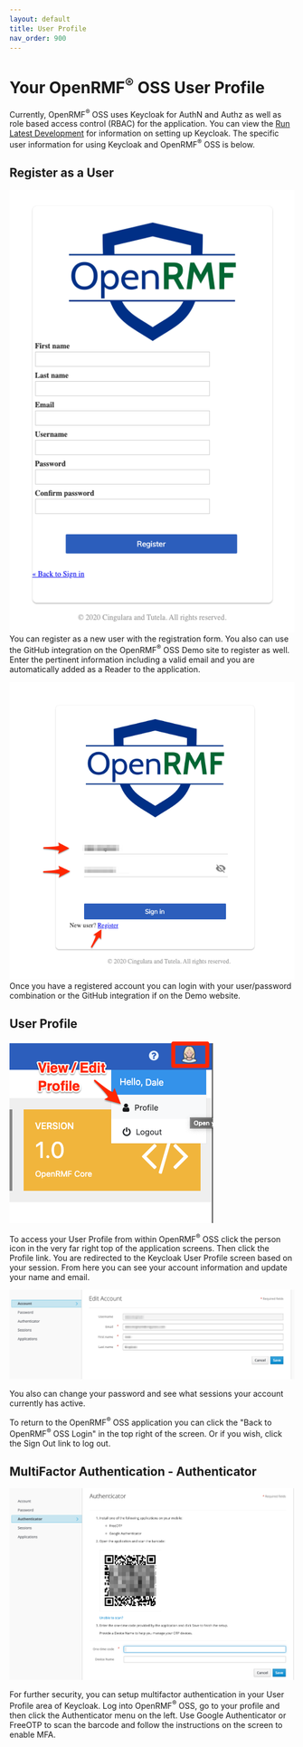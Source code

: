 ```yaml
---
layout: default
title: User Profile
nav_order: 900
---
```


# Your OpenRMF<sup>&reg;</sup> OSS User Profile
Currently, OpenRMF<sup>&reg;</sup> OSS uses Keycloak for AuthN and Authz as well as role based access control (RBAC) for the application. You can view the [Run Latest Development](./latest.md) for information on setting up Keycloak. The specific user information for using Keycloak and OpenRMF<sup>&reg;</sup> OSS is below. 

## Register as a User

![OpenRMF OSS Register User](./assets/register-user.png)
You can register as a new user with the registration form. You also can use the GitHub integration on the OpenRMF<sup>&reg;</sup> OSS Demo site to register as well. Enter the pertinent information including a valid email and you are automatically added as a Reader to the application. 

![OpenRMF OSS User Login](./assets/login-page.png)
Once you have a registered account you can login with your user/password combination or the GitHub integration if on the Demo website. 

## User Profile

![OpenRMF OSS User Profile](./assets/view-profile.png)

To access your User Profile from within OpenRMF<sup>&reg;</sup> OSS click the person icon in the very far right top of the application screens. Then click the Profile link. You are redirected to the Keycloak User Profile screen based on your session. From here you can see your account information and update your name and email. 

![OpenRMF OSS User Profile](./assets/account-profile.png)

You also can change your password and see what sessions your account currently has active. 

To return to the OpenRMF<sup>&reg;</sup> OSS application you can click the "Back to OpenRMF<sup>&reg;</sup> OSS Login" in the top right of the screen. Or if you wish, click the Sign Out link to log out. 

## MultiFactor Authentication - Authenticator

![OpenRMF OSS User Profile MFA](./assets/authenticator.png)

For further security, you can setup multifactor authentication in your User Profile area of Keycloak. Log into OpenRMF<sup>&reg;</sup> OSS, go to your profile and then click the Authenticator menu on the left. Use Google Authenticator or FreeOTP to scan the barcode and follow the instructions on the screen to enable MFA. 